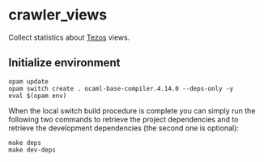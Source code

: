# crawler_views

Collect statistics about [Tezos](https://tezos.com) views.

## Initialize environment

```shellsession
opam update
opam switch create . ocaml-base-compiler.4.14.0 --deps-only -y
eval $(opam env)
```

When the local switch build procedure is complete you can simply run the
following two commands to retrieve the project dependencies and to retrieve the
development dependencies (the second one is optional):

```shellsession
make deps
make dev-deps
```
